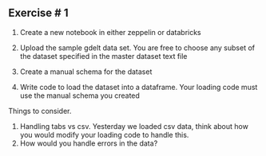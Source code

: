 ## Exercise # 1


1. Create a new notebook in either zeppelin or databricks

2. Upload the sample gdelt data set. You are free to choose any subset of the dataset specified in the master dataset text file

3. Create a manual schema for the dataset

4. Write code to load the dataset into a dataframe. Your loading code must use the manual schema you created

Things to consider. 

1. Handling tabs vs csv. Yesterday we loaded csv data, think about how you would modify your loading code to handle this. 
2. How would you handle errors in the data?
